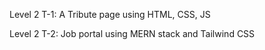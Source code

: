 Level 2 T-1: A Tribute page using HTML, CSS, JS


Level 2 T-2: Job portal using MERN stack and Tailwind CSS
